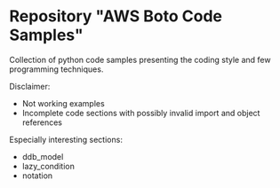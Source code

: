 # Repository "AWS Boto Code Samples"

Collection of python code samples presenting the coding style and few programming techniques.

Disclaimer:
  * Not working examples
  * Incomplete code sections with possibly invalid import and object references 

Especially interesting sections:
  * ddb_model
  * lazy_condition
  * notation
